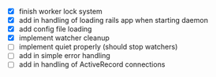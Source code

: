 - [x] finish worker lock system
- [x] add in handling of loading rails app when starting daemon
- [x] add config file loading 
- [x] implement watcher cleanup
- [ ] implement quiet properly (should stop watchers)
- [ ] add in simple error handling
- [ ] add in handling of ActiveRecord connections

